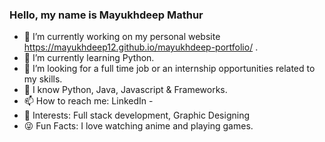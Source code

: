 ### Hello, my name is Mayukhdeep Mathur

* 🔭 I’m currently working on my personal website https://mayukhdeep12.github.io/mayukhdeep-portfolio/ .
* 🌱 I’m currently learning Python.
* 👯 I’m looking for a full time job or an internship opportunities related to my skills.
* 💬 I know Python, Java, Javascript & Frameworks.
* 📫 How to reach me: LinkedIn - 
* 👀 Interests: Full stack development, Graphic Designing
* 😜 Fun Facts: I love watching anime and playing games.
